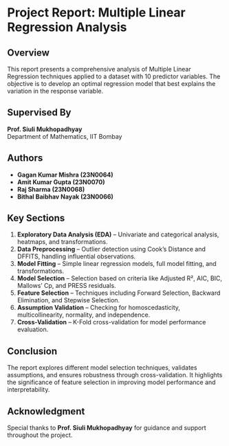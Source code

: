 # Project Report: Multiple Linear Regression Analysis  

## Overview  
This report presents a comprehensive analysis of Multiple Linear Regression techniques applied to a dataset with 10 predictor variables. The objective is to develop an optimal regression model that best explains the variation in the response variable.  

## Supervised By  
**Prof. Siuli Mukhopadhyay**  
Department of Mathematics, IIT Bombay  

## Authors  
- **Gagan Kumar Mishra (23N0064)**  
- **Amit Kumar Gupta (23N0070)**  
- **Raj Sharma (23N0068)**  
- **Bithal Baibhav Nayak (23N0066)**  

## Key Sections  
1. **Exploratory Data Analysis (EDA)** – Univariate and categorical analysis, heatmaps, and transformations.  
2. **Data Preprocessing** – Outlier detection using Cook’s Distance and DFFITS, handling influential observations.  
3. **Model Fitting** – Simple linear regression models, full model fitting, and transformations.  
4. **Model Selection** – Selection based on criteria like Adjusted R², AIC, BIC, Mallows’ Cp, and PRESS residuals.  
5. **Feature Selection** – Techniques including Forward Selection, Backward Elimination, and Stepwise Selection.  
6. **Assumption Validation** – Checking for homoscedasticity, multicollinearity, normality, and independence.  
7. **Cross-Validation** – K-Fold cross-validation for model performance evaluation.  

## Conclusion  
The report explores different model selection techniques, validates assumptions, and ensures robustness through cross-validation. It highlights the significance of feature selection in improving model performance and interpretability.  

## Acknowledgment  
Special thanks to **Prof. Siuli Mukhopadhyay** for guidance and support throughout the project.  
